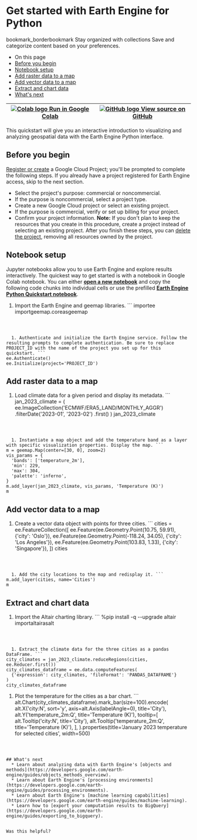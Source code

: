  
#  Get started with Earth Engine for Python
bookmark_borderbookmark Stay organized with collections  Save and categorize content based on your preferences.
  * On this page
  * [Before you begin](https://developers.google.com/earth-engine/guides/quickstart_python#before_you_begin)
  * [Notebook setup](https://developers.google.com/earth-engine/guides/quickstart_python#notebook_setup)
  * [Add raster data to a map](https://developers.google.com/earth-engine/guides/quickstart_python#add_raster_data_to_a_map)
  * [Add vector data to a map](https://developers.google.com/earth-engine/guides/quickstart_python#add_vector_data_to_a_map)
  * [Extract and chart data](https://developers.google.com/earth-engine/guides/quickstart_python#extract_and_chart_data)
  * [What's next](https://developers.google.com/earth-engine/guides/quickstart_python#whats_next)


[ ![Colab logo](https://developers.google.com/static/earth-engine/images/colab_logo_32px.png) Run in Google Colab ](https://colab.research.google.com/github/google/earthengine-community/blob/master/guides/linked/generated/quickstart_python.ipynb) |  [ ![GitHub logo](https://developers.google.com/static/earth-engine/images/GitHub-Mark-32px.png) View source on GitHub ](https://github.com/google/earthengine-community/blob/master/guides/linked/generated/quickstart_python.ipynb)  
---|---  
This quickstart will give you an interactive introduction to visualizing and analyzing geospatial data with the Earth Engine Python interface.
## Before you begin
[Register or create](https://console.cloud.google.com/earth-engine) a Google Cloud Project; you'll be prompted to complete the following steps. If you already have a project registered for Earth Engine access, skip to the next section. 
  * Select the project's purpose: commercial or noncommercial.
  * If the purpose is noncommercial, select a project type.
  * Create a new Google Cloud project or select an existing project.
  * If the purpose is commercial, verify or set up billing for your project.
  * Confirm your project information. 
**Note:** If you don't plan to keep the resources that you create in this procedure, create a project instead of selecting an existing project. After you finish these steps, you can [delete the project](https://cloud.google.com/resource-manager/docs/creating-managing-projects#shutting_down_projects), removing all resources owned by the project. 


## Notebook setup
Jupyter notebooks allow you to use Earth Engine and explore results interactively. The quickest way to get started is with a notebook in Google Colab notebook. You can either [**open a new notebook**](https://colab.new/) and copy the following code chunks into individual cells or use the prefilled [**Earth Engine Python Quickstart notebook**](https://colab.sandbox.google.com/github/google/earthengine-community/blob/master/guides/linked/generated/quickstart_python.ipynb). 
  1. Import the Earth Engine and geemap libraries. ```
importee
importgeemap.coreasgeemap
```



  1. Authenticate and initialize the Earth Engine service. Follow the resulting prompts to complete authentication. Be sure to replace PROJECT_ID with the name of the project you set up for this quickstart. ```
ee.Authenticate()
ee.Initialize(project='PROJECT_ID')
```



## Add raster data to a map
  1. Load climate data for a given period and display its metadata. ```
jan_2023_climate = (
  ee.ImageCollection('ECMWF/ERA5_LAND/MONTHLY_AGGR')
  .filterDate('2023-01', '2023-02')
  .first()
)
jan_2023_climate
```



  1. Instantiate a map object and add the temperature band as a layer with specific visualization properties. Display the map. ```
m = geemap.Map(center=[30, 0], zoom=2)
vis_params = {
  'bands': ['temperature_2m'],
  'min': 229,
  'max': 304,
  'palette': 'inferno',
}
m.add_layer(jan_2023_climate, vis_params, 'Temperature (K)')
m
```



## Add vector data to a map
  1. Create a vector data object with points for three cities. ```
cities = ee.FeatureCollection([
  ee.Feature(ee.Geometry.Point(10.75, 59.91), {'city': 'Oslo'}),
  ee.Feature(ee.Geometry.Point(-118.24, 34.05), {'city': 'Los Angeles'}),
  ee.Feature(ee.Geometry.Point(103.83, 1.33), {'city': 'Singapore'}),
])
cities
```



  1. Add the city locations to the map and redisplay it. ```
m.add_layer(cities, name='Cities')
m
```



## Extract and chart data
  1. Import the Altair charting library. ```
%pip install -q --upgrade altair
importaltairasalt
```



  1. Extract the climate data for the three cities as a pandas DataFrame. ```
city_climates = jan_2023_climate.reduceRegions(cities, ee.Reducer.first())
city_climates_dataframe = ee.data.computeFeatures(
  {'expression': city_climates, 'fileFormat': 'PANDAS_DATAFRAME'}
)
city_climates_dataframe
```



  1. Plot the temperature for the cities as a bar chart. ```
alt.Chart(city_climates_dataframe).mark_bar(size=100).encode(
  alt.X('city:N', sort='y', axis=alt.Axis(labelAngle=0), title='City'),
  alt.Y('temperature_2m:Q', title='Temperature (K)'),
  tooltip=[
    alt.Tooltip('city:N', title='City'),
    alt.Tooltip('temperature_2m:Q', title='Temperature (K)'),
  ],
).properties(title='January 2023 temperature for selected cities', width=500)
```



## What's next
  * Learn about analyzing data with Earth Engine's [objects and methods](https://developers.google.com/earth-engine/guides/objects_methods_overview).
  * Learn about Earth Engine's [processing environments](https://developers.google.com/earth-engine/guides/processing_environments).
  * Learn about Earth Engine's [machine learning capabilities](https://developers.google.com/earth-engine/guides/machine-learning).
  * Learn how to [export your computation results to BigQuery](https://developers.google.com/earth-engine/guides/exporting_to_bigquery).


Was this helpful?
